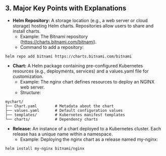 ## 3. Major Key Points with Explanations
- **Helm Repository:** A storage location (e.g., a web server or cloud storage) hosting Helm charts. Repositories allow users to share and install charts.
  - Example: The Bitnami repository (https://charts.bitnami.com/bitnami).
  - Command to add a repository:
```
helm repo add bitnami https://charts.bitnami.com/bitnami
```
- **Chart:** A Helm package containing pre-configured Kubernetes resources (e.g., deployments, services) and a values.yaml file for customization.
  - Example: The nginx chart defines resources to deploy an NGINX web server.
  - Structure:
```text
mychart/
├── Chart.yaml        # Metadata about the chart
├── values.yaml       # Default configuration values
├── templates/        # Kubernetes manifest templates
└── charts/           # Dependency charts
```
- **Release:** An instance of a chart deployed to a Kubernetes cluster. Each release has a unique name within a namespace.
  - Example: Deploying the nginx chart as a release named my-nginx:
```bash
helm install my-nginx bitnami/nginx
```
